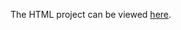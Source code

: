 The HTML project can be viewed [here]([https://github.com/Photon-einstein/Udacity_Introduction_to_Programming/blob/main/1-HTML/notes.html](https://rawcdn.githack.com/Photon-einstein/Udacity_Introduction_to_Programming/63bca4c7dbea0bdc49bcc1f99865c41733aada7c/1-HTML/notes.html)).
